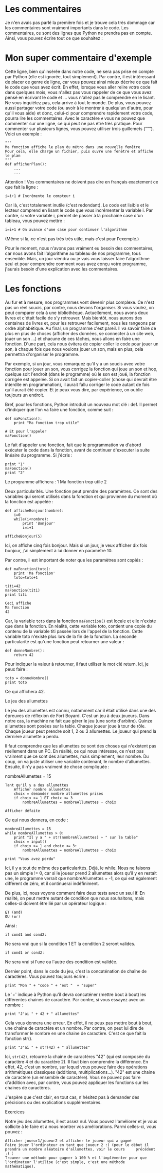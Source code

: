 # Les commentaires 

Je n'en avais pas parlé la première fois et je trouve cela très dommage car les commentaires sont vraiment importants dans le code. Les commentaires, ce sont des lignes que Python ne prendra pas en compte. Ainsi, vous pouvez écrire tout ce que souhaitez :
# Mon super commentaire d'exemple

Cette ligne, bien qu'insérée dans notre code, ne sera pas prise en compte par Python (elle est ignorée, tout simplement). Par contre, il est intéressant de placer ce genre de ligne, car vous pouvez ainsi mieux décrire ce que fait le code que vous avez écrit. En effet, lorsque vous aller relire votre code dans quelques mois, vous n'allez pas vous rappeler de ce que vous avez pensé en écrivant le code et ... vous n'allez pas le comprendre en le lisant. Ne vous inquiétez pas, cela arrive à tout le monde. De plus, vous pouvez aussi partager votre code (ou avoir à le montrer à quelqu'un d'autre, pour qu'il vous aide) et donc, celui-ci pour comprendre rapidement votre code, pourra lire les commentaires.
Avec le caractère `#` vous ne pouvez que commenter sur une ligne, ce qui peut ne pas être très pratique. Pour commenter sur plusieurs lignes, vous pouvez utiliser trois guillemets ("""). Voici un exemple :
    
    """
    Ma fonction affiche le plan du métro dans une nouvelle fenêtre
    Pour cela, elle charge un fichier, puis ouvre une fenêtre et affiche le plan
    """
    def afficherPlan():
        ...
        ...

Attention ! Vos commentaires ne doivent pas dire en français exactement ce que fait la ligne :

    i=i+1 # Incrémente le compteur i

Car là, c'est totalement inutile (c'est redondant). Le code est lisible et le lecteur comprend en lisant le code que vous incrémenter la variable i.
Par contre, si votre variable i, permet de passer à la prochaine case d'un tableau, vous pouvez mettre :

    i=i+1 # On avance d'une case pour continuer l'algorithme

(Même si là, ce n'est pas très très utile, mais c'est pour l'exemple.)

Pour le moment, nous n'avons pas vraiment eu besoin des commentaires, car nous avons fait l'algorithme au tableau de nos programme, tous ensemble. Mais, un jour viendra ou je vais vous laisser faire l'algorithme seul et pour comprendre comment vous avez conçu votre programme, j'aurais besoin d'une explication avec les commentaires.


# Les fonctions

Au fur et à mesure, nos programmes vont devenir plus complexe. Ce n'est pas un réel soucis, par contre, nous devons l'organiser. Si vous voulez, on peut comparer cela à une bibliothèque. Actuellement, nous avons deux livres et c'était facile de s'y retrouver. Mais bientôt, nous aurons des centaines de livres et, pour les retrouver facilement, nous les rangeons par ordre alphabétique. Au final, un programme c'est pareil. Il va savoir faire de plus en plus de choses (afficher des données, se connecter à un site web, jouer un son ...) et chacune de ces tâches, nous allons en faire une fonction. D'une part, cela nous évitera de copier coller le code pour jouer un son, à chaque fois que nous voulons jouer un son, mais en plus, cela permettra d'organiser le programme.

Par exemple, si un jour, vous remarquez qu'il y a un soucis avec votre fonction pour jouer un son, vous corrigez la fonction qui joue un son et hop, quelque soit l'endroit (dans le programme) où le son est joué, la fonction corrigée est appelée. Si on avait fait un copier-coller (chose qui devrait être interdite en programmation), il aurait fallu corriger le code autant de fois qu'il aurait été copier. Et je peux vous dire, par expérience, on oublie toujours un endroit.

Bref, pour les fonctions, Python introduit un nouveau mot clé : def. Il permet d'indiquer que l'on va faire une fonction, comme suit :
    
    def maFonction():
        print "Ma fonction trop utile"

    # Et pour l'appeler 
    maFonction()

Le fait d'appeler une fonction, fait que le programmation va d'abord exécuter le code dans la fonction, avant de continuer d'executer la suite linéaire du programme.
Si j'écris :

    print "1"
    maFonction()
    print "2"

Le programme affichera :
    1
Ma fonction trop utile
    2


Deux particularités. Une fonction peut prendre des paramètres. Ce sont des variables qui seront utilisés dans la fonction et qui provienne du moment où la fonction est appelée :

    def afficheBonjour(nombre):
        i=0
        while(i<nombre):
            print 'Bonjour'
            i=i+1

    afficheBonjour(5)

Ici, on affiche cinq fois bonjour. Mais si un jour, je veux afficher dix fois bonjour, j'ai simplement à lui donner en paramètre 10.

Par contre, il est important de noter que les paramètres sont copiés :

    def maFonction(toto):
        print 'Ma fonction'
        toto=toto+1
   
    titi=42
    maFonction(titi)
    print titi

    Ceci affiche
    Ma fonction
    42

Car, la variable `toto` dans la fonction `maFonction()` est locale et elle n'existe que dans la fonction. En réalité, cette variable toto, contient une copie du contenu de la variable titi passée lors de l'appel de la fonction. Cette variable toto n'existe plus lors de la fin de la fonction.
La seconde particularité est qu'une fonction peut retourner une valeur :

    def donneNombre():
        return 42

Pour indiquer la valeur à retourner, il faut utiliser le mot clé return. Ici, je peux faire :

    toto = donneNombre()
    print toto

Ce qui affichera 42.

Le jeu des allumettes

Le jeu des allumettes est connu, notamment car il était utilisé dans une des épreuves de réflexion de Fort Boyard.
C'est un jeu à deux joueurs. Dans notre cas, la machine ne fait que gérer le jeu (une sorte d'arbitre).
Quinze allumettes sont posées sur la table. Chaque joueur joue à tour de rôle. Chaque joueur peut prendre soit 1, 2 ou 3 allumettes. Le joueur qui prend la dernière allumette a perdu.

Il faut comprendre que les allumettes ce sont des choses qui n'existent pas réellement dans un PC. En réalité, ce qui nous intéresse, ce n'est pas vraiment que ce sont des allumettes, mais simplement, leur nombre. Du coup, on va juste utiliser une variable contenant, le nombre d'allumettes. Ensuite, il n'y a pas vraiment de chose compliquée :

nombreAllumettes = 15

    Tant qu'il y a des allumettes
        Afficher nombre allumettes
        choix = demander nombre allumettes prises
        if choix >= 1 ET choix <= 3
            nombreAllumettes = nombreAllumettes - choix

    Afficher défaite


Ce qui nous donnera, en code :

    nombreAllumettes = 15
    while nombreAllumettes > 0:
        print "Il y a " + str(nombreAllumettes) + " sur la table"
        choix = input()
        if choix >= 1 and choix <= 3:
            nombreAllumettes = nombreAllumettes - choix

    print "Vous avez perdu"

Ici, il y a tout de même des particularités.
Déjà, le while. Nous ne faisons pas un simple != 0, car si le joueur prend 2 allumettes alors qu'il y en restait une, le programme verrait que nombreAllumettes = -1, ce qui est également différent de zéro, et il continuerai indéfiniment.

De plus, ici, nous voyons comment faire deux tests avec un seul if. En réalité, on peut mettre autant de condition que nous souhaitons, mais celles-ci doivent être lié par un opérateur logique :

    ET (and)
    OU (or)

Ainsi :

    if cond1 and cond2:

Ne sera vrai que si la condition 1 ET la condition 2 seront valides.
    
    if cond1 or cond2:

Ne sera vrai si l'une ou l'autre des condition est validée.

Dernier point, dans le code du jeu, c'est la concaténation de chaîne de caractères.
Vous pouvez toujours écrire :
    
    print "Mon " + "code " + "est "  + "super"

Le '+' indique à Python qu'il devra concaténer (mettre bout à bout) les différentes chaines de caractère.
Par contre, si vous essayez avec un nombre :

    print "J'ai " + 42 + " allumettes"

Cela vous donnera une erreur. En effet, il ne peux pas mettre bout à bout, une chaine de caractère et un nombre. Par contre, on peut lui dire de transformer le nombre en une chaine de caractère. C'est ce que fait la fonction str().

    print "J'ai " + str(42) + " allumettes"

Ici, `str(42)`, retourne la chaine de caractères "42" (qui est composée du caractère 4 et du caractère 2). Il faut bien comprendre la différence. En effet, 42, c'est un nombre, sur lequel vous pouvez faire des opérations arithmétiques classiques (additions, multiplications...). "42" est une chaine de caractère (un ensemble de caractère). Vous ne pouvez pas faire d'addition avec, par contre, vous pouvez appliquer les fonctions sur les chaines de caractères.

J'espère que c'est clair, en tout cas, n'hésitez pas à demander des précisions ou des explications supplémentaires.

Exercices

Notre jeu des allumettes, il est assez nul. Vous pouvez l'améliorer et je vous sollicite à le faire et à nous montrer vos améliorations. Parmi celles-ci, vous pouvez :

    Afficher joueur1/joueur2 et afficher le joueur qui a gagné
    Faire jouer l'ordinateur en tant que joueur 2 :) (pour le début il prendra un nombre aléatoire d'allumettes, voir le cours     précédent ;) )
    Trouver une méthode pour gagner à 100 % et l'implémenter pour que l'ordinateur l'utilise (c'est simple, c'est une méthode     mathématique).
